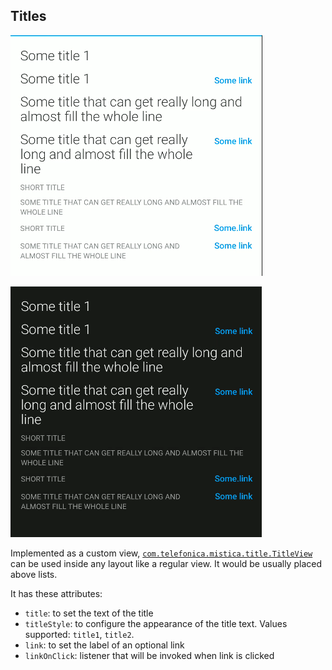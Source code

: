 ## Titles

<p align="left">
   <img src="../../../../../../../../doc/images/title/title.png" />
</p>
<p align="left">
   <img src="../../../../../../../../doc/images/title/title_dark.png" />
</p>

Implemented as a custom view, [`com.telefonica.mistica.title.TitleView`](https://github.com/Telefonica/mistica-android/blob/main/library/src/main/java/com/telefonica/mistica/title/TitleView.kt) can be used inside any layout like a regular 
view. It would be usually placed above lists.

It has these attributes:
- `title`: to set the text of the title
- `titleStyle`: to configure the appearance of the title text. Values supported: `title1`, `title2`.
- `link`: to set the label of an optional link
- `linkOnClick`: listener that will be invoked when link is clicked
